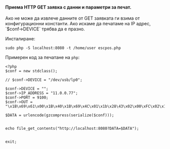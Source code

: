 <h4>Приема HTTP GET заявка с данни и параметри за печат.</h4>
Ако не може да извлече данните от GET заявката ги взима от конфигурационни константи.
Ако искаме да печатаме на IP адрес, `$conf->DEVICE` трябва да е празно.

Инсталиране:

`sudo php -S localhost:8080 -t /home/user escpos.php`


Примерен код за печатане на `php`:


    <?php
    $conf = new stdclass();

    // $conf->DEVICE = "/dev/usb/lp0";

    $conf->DEVICE = "";
    $conf->IP_ADDRESS = "11.0.0.77";
    $conf->PORT = 9100;
    $conf->OUT = "\x1B\x69\x61\x00\x1B\x40\x1B\x69\x4C\x01\x1b\x28\43\x02\x00\xFC\x02\x1B\x24\xCB\x00\x1B\x28\x56\x02\x00\xCB\x00\x1B\x68\x0B\x1B\x58\x00\x64\x00\x41\x74\x20\x79\x6F\x75\x72\x20\x73\x69\x64\x65\x0C";
    
    $DATA = urlencode(gzcompress(serialize($conf)));
    
    
    echo file_get_contents("http://localhost:8080?DATA=$DATA");
    
    
    exit;
